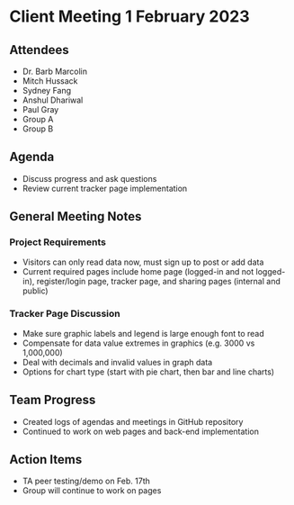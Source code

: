 # Client Meeting 1 February 2023

## Attendees
- Dr. Barb Marcolin
- Mitch Hussack
- Sydney Fang
- Anshul Dhariwal
- Paul Gray
- Group A
- Group B

## Agenda
- Discuss progress and ask questions
- Review current tracker page implementation

## General Meeting Notes
### Project Requirements
- Visitors can only read data now, must sign up to post or add data
- Current required pages include home page (logged-in and not logged-in), register/login page, tracker page, and sharing pages (internal and public)

### Tracker Page Discussion
- Make sure graphic labels and legend is large enough font to read
- Compensate for data value extremes in graphics (e.g. 3000 vs 1,000,000)
- Deal with decimals and invalid values in graph data
- Options for chart type (start with pie chart, then bar and line charts)

## Team Progress
- Created logs of agendas and meetings in GitHub repository
- Continued to work on web pages and back-end implementation

## Action Items
- TA peer testing/demo on Feb. 17th
- Group will continue to work on pages